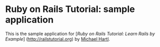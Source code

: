 # Ruby on Rails Tutorial: sample application

This is the sample application for
[*Ruby on Rails Tutorial: Learn Rails by Example*] (http://railstutorial.org)
by [Michael Hartl](http://michaelhartl.com).